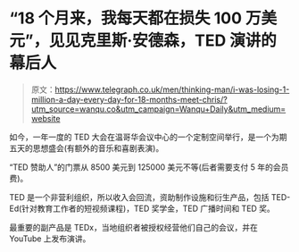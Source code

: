 # “18 个月来，我每天都在损失 100 万美元”，见见克里斯·安德森，TED 演讲的幕后人

> 原文：<https://www.telegraph.co.uk/men/thinking-man/i-was-losing-1-million-a-day-every-day-for-18-months-meet-chris/?utm_source=wanqu.co&utm_campaign=Wanqu+Daily&utm_medium=website>

如今，一年一度的 TED 大会在温哥华会议中心的一个定制空间举行，是一个为期五天的思想盛会(有额外的音乐和喜剧表演)。

“TED 赞助人”的门票从 8500 美元到 125000 美元不等(后者需要支付 5 年的会员费)。

TED 是一个非营利组织，所以收入会回流，资助制作设施和衍生产品，包括 TED-Ed(针对教育工作者的短视频课程)，TED 奖学金，TED 广播时间和 TED 奖。

最重要的副产品是 TEDx，当地组织者被授权经营他们自己的会议，并在 YouTube 上发布演讲。
